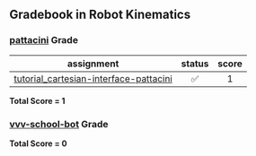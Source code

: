 ## Gradebook in Robot Kinematics

### [**pattacini**](https://github.com/pattacini) Grade

| assignment | status | score |
|    :--:    |  :--:  | :--:  |
| [tutorial_cartesian-interface-pattacini](https://github.com/vvv17-kinematics/tutorial_cartesian-interface-pattacini) | :white_check_mark: | 1 |
**Total Score = 1**


### [**vvv-school-bot**](https://github.com/vvv-school-bot) Grade

**Total Score = 0**

